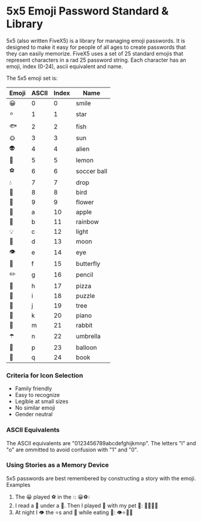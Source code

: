 # 5x5 Emoji Password Standard & Library

5x5 (also written FiveX5) is a library for managing emoji passwords. It is designed to make it easy for people of all ages to create 
passwords that they can easily memorize. FiveX5 uses a set of 25 standard emojis that represent characters in a rad 25 password
string. Each character has an emoji, index (0-24), ascii equivalent and name.

The 5x5 emoji set is:

| Emoji | ASCII | Index | Name |
| ----- | ----- | ----- | ---- |
| 😀 | 0 | 0 | smile |
| ⭐ | 1 | 1 | star |
| 🐟 | 2 | 2 | fish |
| 🌞 | 3 | 3 | sun |
| 👽 | 4 | 4 | alien |
| 🍋 | 5 | 5 | lemon |
| ⚽ | 6 | 6 | soccer ball |
| 💧 | 7 | 7 | drop |
| 🐤 | 8 | 8 | bird |
| 🌼 | 9 | 9 | flower |
| 🍎 | a | 10 | apple |
| 🌈 | b | 11 | rainbow |
| 💡 | c | 12 | light |
| 🌙 | d | 13 | moon |
| 👁 | e | 14 | eye |
| 🦋 | f | 15 | butterfly |
| ✏️ | g | 16 | pencil |
| 🍕 | h | 17 | pizza |
| 🧩 | i | 18 | puzzle |
| 🌲 | j | 19 | tree |
| 🎹 | k | 20 | piano |
| 🐇 | m | 21 | rabbit |
| ☂️ | n | 22 | umbrella |
| 🎈 | p | 23 | balloon |
| 📕 | q | 24 | book |

### Criteria for Icon Selection
- Family friendly
- Easy to recognize
- Legible at small sizes
- No similar emoji
- Gender neutral

### ASCII Equivalents
The ASCII equivalents are "0123456789abcdefghijkmnp". The letters "l" and "o" are ommitted to avoid confusion with "1" and "0".

### Using Stories as a Memory Device
5x5 passwords are best remembered by constructing a story with the emoji. Examples
1. The 😀 played ⚽ in the 💧:  😀⚽💧
2. I read a 📕 under a 🌲. Then I played 🎹 with my pet 🐇:  📕🌲🎹🐇
3. At night I 👁 the ⭐s and 🌙 while eating 🍕:  👁⭐🌙🍕
